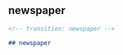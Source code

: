 <!-- transition: newspaper -->

## newspaper

```md
<!-- transition: newspaper -->

## newspaper
```
